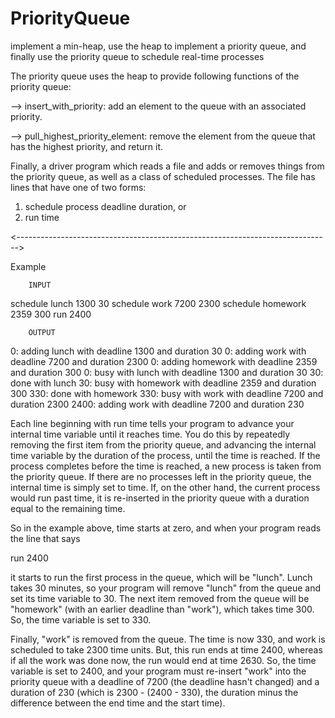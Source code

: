 # PriorityQueue
implement a min-heap, use the heap to implement a priority queue, and finally use the priority queue to schedule real-time processes

The priority queue uses the heap to provide following functions of the priority queue:

--> insert_with_priority: add an element to the queue with an associated priority.

--> pull_highest_priority_element: remove the element from the queue that has the highest priority,
and return it.

Finally, a driver program which reads a file and adds or removes things from the priority
queue, as well as a class of scheduled processes. The file has lines that have one of two forms:
1. schedule process deadline duration, or
2. run time

<_------------------------------------------------------------------------------_>

Example
 
        INPUT
        
schedule lunch 1300 30
schedule work 7200 2300
schedule homework 2359 300
run 2400


        OUTPUT
        
0: adding lunch with deadline 1300 and duration 30
0: adding work with deadline 7200 and duration 2300
0: adding homework with deadline 2359 and duration 300
0: busy with lunch with deadline 1300 and duration 30
30: done with lunch
30: busy with homework with deadline 2359 and duration 300
330: done with homework
330: busy with work with deadline 7200 and duration 2300
2400: adding work with deadline 7200 and duration 230



Each line beginning with run time tells your program to advance your internal time variable until it
reaches time. You do this by repeatedly removing the first item from the priority queue, and advancing
the internal time variable by the duration of the process, until the time is reached. If the process
completes before the time is reached, a new process is taken from the priority queue. If there are no
processes left in the priority queue, the internal time is simply set to time. If, on the other hand, the
current process would run past time, it is re-inserted in the priority queue with a duration equal to the
remaining time.

So in the example above, time starts at zero, and when your program reads the line that says

run 2400

it starts to run the first process in the queue, which will be "lunch". Lunch takes 30 minutes, so your
program will remove "lunch" from the queue and set its time variable to 30. The next item removed from
the queue will be "homework" (with an earlier deadline than "work"), which takes time 300. So, the time
variable is set to 330.

Finally, "work" is removed from the queue. The time is now 330, and work is scheduled to take 2300 time
units. But, this run ends at time 2400, whereas if all the work was done now, the run would end at time
2630. So, the time variable is set to 2400, and your program must re-insert "work" into the priority queue
with a deadline of 7200 (the deadline hasn't changed) and a duration of 230 (which is 2300 - (2400 - 330),
the duration minus the difference between the end time and the start time).
